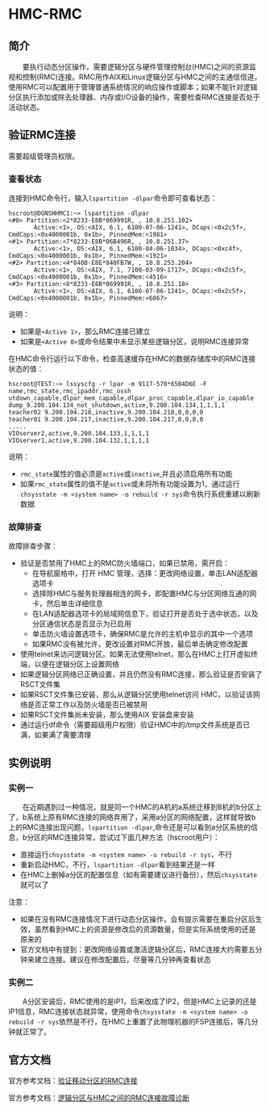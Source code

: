 # HMC-RMC
## 简介
&#8195;&#8195;要执行动态分区操作，需要逻辑分区与硬件管理控制台(HMC)之间的资源监视和控制(RMC)连接。RMC用作AIX和Linux逻辑分区与HMC之间的主通信信道，使用RMC可以配置用于管理普通系统情况的响应操作或脚本；如果不能针对逻辑分区执行添加或除去处理器、内存或I/O设备的操作，需要检查RMC连接是否处于活动状态。

## 验证RMC连接
需要超级管理员权限。
### 查看状态
连接到HMC命令行，输入`lspartition -dlpar`命令即可查看状态：
```
hscroot@DGNSHHMC1:~> lspartition -dlpar
<#0> Partition:<2*8233-E8B*069991R, , 10.8.251.102>
       Active:<1>, OS:<AIX, 6.1, 6100-07-06-1241>, DCaps:<0x2c5f>, CmdCaps:<0x4000001b, 0x1b>, PinnedMem:<1981>
<#1> Partition:<7*8233-E8B*06B496R, , 10.8.251.37>
       Active:<1>, OS:<AIX, 6.1, 6100-04-06-1034>, DCaps:<0xc4f>, CmdCaps:<0x4000001b, 0x1b>, PinnedMem:<1921>
<#2> Partition:<4*8408-E8E*840FB7W, , 10.8.253.204>
       Active:<1>, OS:<AIX, 7.1, 7100-03-09-1717>, DCaps:<0x2c5f>, CmdCaps:<0x4000001b, 0x1b>, PinnedMem:<4516>
<#3> Partition:<8*8233-E8B*069991R, , 10.8.251.18>
       Active:<1>, OS:<AIX, 6.1, 6100-07-06-1241>, DCaps:<0x2c5f>, CmdCaps:<0x4000001b, 0x1b>, PinnedMem:<6067>
```
说明：
- 如果是`<Active 1>`，那么RMC连接已建立
- 如果是`<Active 0>`或命令结果中未显示某些逻辑分区，说明RMC连接异常

在HMC命令行运行以下命令，检查高速缓存在HMC的数据存储库中的RMC连接状态的值：
```
hscroot@TEST:~> lssyscfg -r lpar -m 9117-570*65B4D6E -F name,rmc_state,rmc_ipaddr,rmc_ossh
utdown_capable,dlpar_mem_capable,dlpar_proc_capable,dlpar_io_capable
dump_9.200.104.134_not_shutdown,active,9.200.104.134,1,1,1,1
teacher02 9.200.104.218,inactive,9.200.104.218,0,0,0,0
teacher01 9.200.104.217,inactive,9.200.104.217,0,0,0,0
.....
VIOserver2,active,9.200.104.133,1,1,1,1
VIOserver1,active,9.200.104.132,1,1,1,1
```
说明：
- `rmc_state`属性的值必须是`active`或`inactive`,并且必须启用所有功能
- 如果`rmc_state`属性的值不是`active`或未将所有功能设置为1，通过运行`chsysstate -m <system name> -o rebuild -r sys`命令执行系统重建以刷新数据

### 故障排查
故障排查步骤：
- 验证是否禁用了HMC上的RMC防火墙端口，如果已禁用，需开启：
    - 在导航窗格中，打开 HMC 管理，选择：更改网络设置，单击LAN适配器选项卡
    - 选择除HMC与服务处理器相连的网卡，即配置HMC与分区网络互通的网卡，然后单击详细信息
    - 在LAN适配器选项卡的局域网信息下，验证打开是否处于选中状态，以及分区通信状态是否显示为已启用
    - 单击防火墙设置选项卡，确保RMC是允许的主机中显示的其中一个选项
    - 如果RMC没有被允许，更改设置对RMC开放，最后单击确定修改配置
- 使用telnet来访问逻辑分区。如果无法使用telnet，那么在HMC上打开虚拟终端，以便在逻辑分区上设置网络
- 如果逻辑分区网络已正确设置，并且仍然没有RMC连接，那么验证是否安装了RSCT文件集
- 如果RSCT文件集已安装，那么从逻辑分区使用telnet访问 HMC，以验证该网络是否正常工作以及防火墙是否已被禁用
- 如果RSCT文件集尚未安装，那么使用AIX 安装盘来安装
- 通过运行df命令（需要超级用户权限）验证HMC中的/tmp文件系统是否已满，如果满了需要清理

## 实例说明
### 实例一
&#8195;&#8195;在近期遇到过一种情况，就是同一个HMC的A机的a系统迁移到B机的b分区上了，b系统上原有RMC连接的网络弃用了，采用a分区的网络配置，这样就导致b上的RMC连接出现问题，`lspartition -dlpar`,命令还是可以看到a分区系统的信息，b分区的RMC连接异常，尝试过下面几种方法（hscroot用户）：
- 直接运行`chsysstate -m <system name> -o rebuild -r sys`，不行
- 重新启动HMC，不行，`lspartition -dlpar`看到结果还是一样
- 在HMC上删掉a分区的配置信息（如有需要建议进行备份），然后`chsysstate`就可以了

注意：
- 如果在没有RMC连接情况下进行动态分区操作，会有提示需要在重启分区后生效，虽然看到HMC上的资源是修改后的资源数量，但是实际系统使用的还是原来的
- 官方文档中有提到：更改网络设置或激活逻辑分区后，RMC连接大约需要五分钟来建立连接。建议在修改配置后，尽量等几分钟再查看状态

### 实例二
&#8195;&#8195;A分区安装后，RMC使用的是IP1，后来改成了IP2，但是HMC上记录的还是IP1信息，RMC连接状态就异常，使用命令`chsysstate -m <system name> -o rebuild -r sys`依然是不行，在HMC上重置了此物理机器的FSP连接后，等几分钟就正常了。

## 官方文档
官方参考文档：[验证移动分区的RMC连接](https://www.ibm.com/support/knowledgecenter/zh/POWER7/p7hc3/iphc3hmcpreprmc.htm)

官方参考文档：[逻辑分区与HMC之间的RMC连接故障诊断](https://www.ibm.com/support/knowledgecenter/zh/POWER7/p7hat/iphatrmctroubleshoot.htm)

